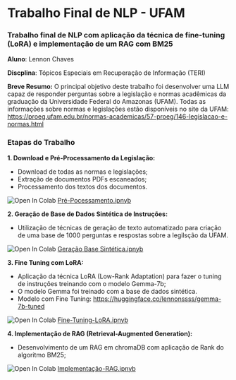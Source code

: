 # Trabalho Final de NLP - UFAM
### Trabalho final de NLP com aplicação da técnica de fine-tuning (LoRA) e implementação de um RAG com BM25

**Aluno**: Lennon Chaves

**Discplina**: Tópicos Especiais em Recuperação de Informação (TERI)

**Breve Resumo:** O principal objetivo deste trabalho foi desenvolver uma LLM capaz de responder perguntas sobre a legislação e normas acadêmicas da graduação da Universidade Federal do Amazonas (UFAM). Todas as informações sobre normas e legislações estão disponíveis no site da UFAM: https://proeg.ufam.edu.br/normas-academicas/57-proeg/146-legislacao-e-normas.html

### Etapas do Trabalho

**1. Download e Pré-Processamento da Legislação:**
- Download de todas as normas e legislações;
- Extração de documentos PDFs escaneados;
- Processamento dos textos dos documentos.

![Open In Colab](https://colab.research.google.com/assets/colab-badge.svg) [Pré-Pocessamento.ipnyb](https://colab.research.google.com/github/lennonchaves/llm-fine-tuning-rag/blob/main/TPFinal_Lennon_Chaves_Etapa_Parte1_Parte2.ipynb)
  
**2. Geração de Base de Dados Sintética de Instruções:**
- Utilização de técnicas de geração de texto automatizado para criação de uma base de 1000 perguntas e respostas sobre a legilsção da UFAM.

![Open In Colab](https://colab.research.google.com/assets/colab-badge.svg) [Geração Base Sintética.ipnyb](https://colab.research.google.com/github/lennonchaves/llm-fine-tuning-rag/blob/main/TPFinal_Lennon_Chaves_Etapa_Parte1_Parte2.ipynb)

**3. Fine Tuning com LoRA:**
- Aplicação da técnica LoRA (Low-Rank Adaptation) para fazer o tuning de instruções treinando com o modelo Gemma-7b;
- O modelo Gemma foi treinado com a base de dados sintética.
- Modelo com Fine Tuning: https://huggingface.co/lennonssss/gemma-7b-tuned

![Open In Colab](https://colab.research.google.com/assets/colab-badge.svg) [Fine-Tuning-LoRA.ipnyb](https://colab.research.google.com/github/lennonchaves/llm-fine-tuning-rag/blob/main/TPFinal_Lennon_Chaves_Etapa_Parte3.ipynb)

**4. Implementação de RAG (Retrieval-Augmented Generation):**
- Desenvolvimento de um RAG em chromaDB com aplicação de Rank do algoritmo BM25;

![Open In Colab](https://colab.research.google.com/assets/colab-badge.svg) [Implementação-RAG.ipnyb](https://colab.research.google.com/github/lennonchaves/llm-fine-tuning-rag/blob/main/TPFinal_Lennon_Chaves_Etapa_Parte4.ipynb)
